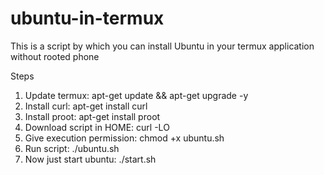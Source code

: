 # ubuntu-in-termux
This is a script by which you can install Ubuntu in your termux application without rooted phone


Steps
1. Update termux: apt-get update && apt-get upgrade -y
2. Install curl: apt-get install curl
3. Install proot: apt-get install proot
4. Download script in HOME: curl -LO 
5. Give execution permission: chmod +x ubuntu.sh
6. Run script: ./ubuntu.sh
7. Now just start ubuntu: ./start.sh

